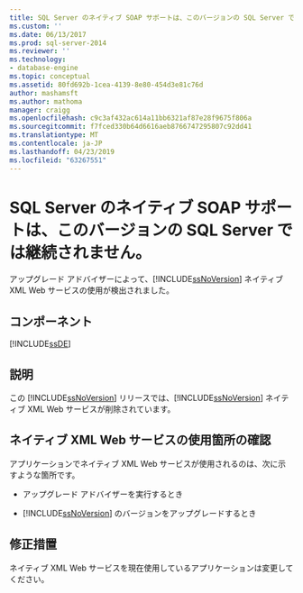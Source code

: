 ```yaml
---
title: SQL Server のネイティブ SOAP サポートは、このバージョンの SQL Server では継続されません。 | Microsoft Docs
ms.custom: ''
ms.date: 06/13/2017
ms.prod: sql-server-2014
ms.reviewer: ''
ms.technology:
- database-engine
ms.topic: conceptual
ms.assetid: 80fd692b-1cea-4139-8e80-454d3e81c76d
author: mashamsft
ms.author: mathoma
manager: craigg
ms.openlocfilehash: c9c3af432ac614a11bb6321af87e28f9675f806a
ms.sourcegitcommit: f7fced330b64d6616aeb8766747295807c92dd41
ms.translationtype: MT
ms.contentlocale: ja-JP
ms.lasthandoff: 04/23/2019
ms.locfileid: "63267551"
---
```

# <a name="sql-server-native-soap-support-is-discontinued-in-this-version-of-sql-server"></a>SQL Server のネイティブ SOAP サポートは、このバージョンの SQL Server では継続されません。
  アップグレード アドバイザーによって、[!INCLUDE[ssNoVersion](../../includes/ssnoversion-md.md)] ネイティブ XML Web サービスの使用が検出されました。  
  
## <a name="component"></a>コンポーネント  
 [!INCLUDE[ssDE](../../includes/ssde-md.md)]  
  
## <a name="description"></a>説明  
 この [!INCLUDE[ssNoVersion](../../includes/ssnoversion-md.md)] リリースでは、[!INCLUDE[ssNoVersion](../../includes/ssnoversion-md.md)] ネイティブ XML Web サービスが削除されています。  
  
## <a name="discovering-where-you-use-native-xml-web-services"></a>ネイティブ XML Web サービスの使用箇所の確認  
 アプリケーションでネイティブ XML Web サービスが使用されるのは、次に示すような箇所です。  
  
-   アップグレード アドバイザーを実行するとき  
  
-   [!INCLUDE[ssNoVersion](../../includes/ssnoversion-md.md)] のバージョンをアップグレードするとき  
  
## <a name="corrective-action"></a>修正措置  
 ネイティブ XML Web サービスを現在使用しているアプリケーションは変更してください。  
  
  
